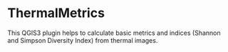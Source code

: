 # ThermalMetrics
This QGIS3 plugin helps to calculate basic metrics and indices (Shannon and Simpson Diversity Index) from thermal images. 
